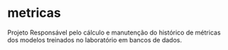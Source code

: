 # metricas

Projeto Responsável pelo cálculo e manutenção do histórico de métricas dos modelos treinados no laboratório em bancos de dados.